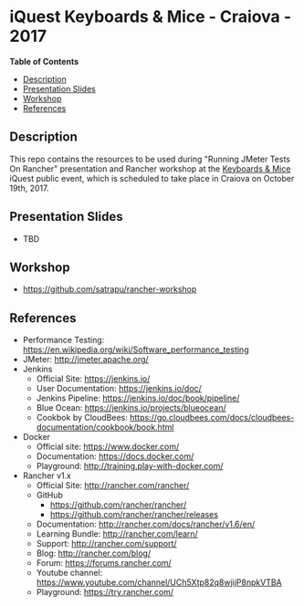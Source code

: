 # iQuest Keyboards & Mice - Craiova - 2017
**Table of Contents**  
- [Description](#description)  
- [Presentation Slides](#slides) 
- [Workshop](#workshop) 
- [References](#references)   

<a name="description">Description</a>
--
This repo contains the resources to be used during "Running JMeter Tests On Rancher" presentation and Rancher workshop at the [Keyboards & Mice](http://www.iquestgroup.com/en/event/keyboards-and-mice-craiova-2017/) iQuest public event, which is scheduled to take place in Craiova on October 19th, 2017.

<a name="slides">Presentation Slides</a>
--
* TBD

<a name="workshop">Workshop</a>
--
* https://github.com/satrapu/rancher-workshop

<a name="references">References</a>
--
* Performance Testing: https://en.wikipedia.org/wiki/Software_performance_testing
* JMeter: http://jmeter.apache.org/
* Jenkins
    * Official Site: https://jenkins.io/
    * User Documentation: https://jenkins.io/doc/
    * Jenkins Pipeline: https://jenkins.io/doc/book/pipeline/
    * Blue Ocean: https://jenkins.io/projects/blueocean/
    * Cookbok by CloudBees: https://go.cloudbees.com/docs/cloudbees-documentation/cookbook/book.html
* Docker
    * Official site: https://www.docker.com/
    * Documentation: https://docs.docker.com/
    * Playground: http://training.play-with-docker.com/
* Rancher v1.x
   * Official Site: http://rancher.com/rancher/
   * GitHub
       * https://github.com/rancher/rancher/
       * https://github.com/rancher/rancher/releases
   * Documentation: http://rancher.com/docs/rancher/v1.6/en/
   * Learning Bundle: http://rancher.com/learn/
   * Support: http://rancher.com/support/
   * Blog: http://rancher.com/blog/
   * Forum: https://forums.rancher.com/
   * Youtube channel: https://www.youtube.com/channel/UCh5Xtp82q8wjijP8npkVTBA
   * Playground: https://try.rancher.com/
